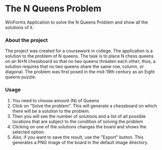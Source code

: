 # The N Queens Problem
WinForms Application to solve the N Queens Problem and show all the solutions of it.


### About the project
The project was created for a coursework in college. The application is a solution to the problem of N queens. The task is to place N chess queens on an N×N chessboard so that no two queens threaten each other; thus, a solution requires that no two queens share the same row, column, or diagonal. The problem was first posed in the mid-19th century as an Eight queens puzzle.

### Usage
<ol>
<li>You need to choose amount (N) of Queens</li>
<li>Click on "Solve the problem". This will generate a chessboard on which there will be a solution to the problem.</li>
<li>Then you will see the number of solutions and a list of all possible locations that are subject to the condition of solving the problem</li>
<li>Clicking on one of the solutions changes the board and shows the selected option.</li>
<li>Also, if you want to save the result, use the "Export" button. This generates a PNG image of the board in the default image directory.</li>
</ol>
